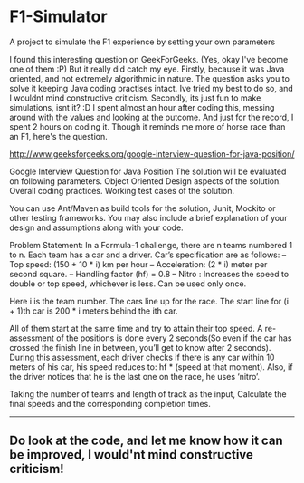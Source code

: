 # F1-Simulator
A project to simulate the F1 experience by setting your own parameters

I found this interesting question on GeekForGeeks. (Yes, okay I've become one of them :P)
But it really did catch my eye. Firstly, because it was Java oriented, and not extremely algorithmic in nature. The question asks you to solve it keeping Java coding practises intact.
Ive tried my best to do so, and I wouldnt mind constructive criticism.
Secondly, its just fun to make simulations, isnt it? :D I spent almost an hour after coding this, messing around with the values and looking at the outcome. And just for the record, I spent 2 hours on coding it.
Though it reminds me more of horse race than an F1, here's the question. 


http://www.geeksforgeeks.org/google-interview-question-for-java-position/

Google Interview Question for Java Position
The solution will be evaluated on following parameters.
      Object Oriented Design aspects of the solution.
      Overall coding practices.
      Working test cases of the solution.

You can use Ant/Maven as build tools for the solution, Junit, Mockito or other testing frameworks.
You may also include a brief explanation of your design and assumptions along with your code.

Problem Statement: In a Formula-1 challenge, there are n teams numbered 1 to n. Each team has a car and a driver. Car’s specification are as follows:
– Top speed: (150 + 10 * i) km per hour
– Acceleration: (2 * i) meter per second square.
– Handling factor (hf) = 0.8
– Nitro : Increases the speed to double or top speed, whichever is less. Can be used only once.

Here i is the team number.
The cars line up for the race. The start line for (i + 1)th car is 200 * i meters behind the ith car.

All of them start at the same time and try to attain their top speed. A re-assessment of the positions is done every 2 seconds(So even if the car has crossed the finish line in between, you’ll get to know after 2 seconds). During this assessment, each driver checks if there is any car within 10 meters of his car, his speed reduces to: hf * (speed at that moment). Also, if the driver notices that he is the last one on the race, he uses ‘nitro’.

Taking the number of teams and length of track as the input, Calculate the final speeds and the corresponding completion times.

-----
Do look at the code, and let me know how it can be improved, I would'nt mind constructive criticism!
-----

